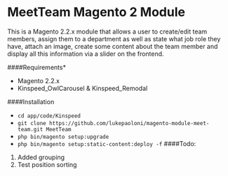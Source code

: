 # MeetTeam Magento 2 Module
This is a Magento 2.2.x module that allows a user to create/edit team members, assign them to a department as well as state what job role they have, attach an image, create some content about the team member and display all this information via a slider on the frontend.

####Requirements*
- Magento 2.2.x
- Kinspeed_OwlCarousel &amp; Kinspeed_Remodal

####Installation
- `cd app/code/Kinspeed`
- `git clone https://github.com/lukepaoloni/magento-module-meet-team.git MeetTeam`
- `php bin/magento setup:upgrade`
- `php bin/magento setup:static-content:deploy -f`
####Todo:
1. Added grouping
2. Test position sorting

